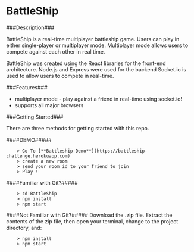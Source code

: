 # BattleShip

###Description###

BattleShip is a real-time multiplayer battleship game. Users can play in either single-player or multiplayer mode. Multiplayer mode allows users to compete against each other in real time.

BattleShip was created using the React libraries for the front-end architecture. Node.js and Express were used for the backend  Socket.io is used to allow users to compete in real-time.

###Features###
* multiplayer mode - play against a friend in real-time using socket.io!
* supports all major browsers


###Getting Started###

There are three methods for getting started with this repo.

####DEMO#####

```
	> Go To [**Battleship Demo**](https://battleship-challenge.herokuapp.com)
	> create a new room
	> send your room id to your friend to join
	> Play !
```

####Familiar with Git?#####

```
	> cd BattleShip
	> npm install
	> npm start
```

####Not Familiar with Git?#####
Download the .zip file.  Extract the contents of the zip file, then open your terminal, change to the project directory, and:

```
	> npm install
	> npm start
```
